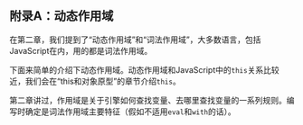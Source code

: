 ## 附录A：动态作用域

在第二章，我们提到了“动态作用域”和“词法作用域”，大多数语言，包括JavaScript在内，用的都是词法作用域。

下面来简单的介绍下动态作用域。动态作用域和JavaScript中的`this`关系比较近，我们会在“this和对象原型”的章节介绍`this`。

第二章讲过，作用域是关于引擎如何查找变量、去哪里查找变量的一系列规则。编写时确定是词法作用域主要特征（假如不适用`eval`和`with`的话）。